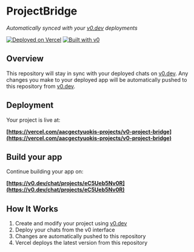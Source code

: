 # ProjectBridge

*Automatically synced with your [v0.dev](https://v0.dev) deployments*

[![Deployed on Vercel](https://img.shields.io/badge/Deployed%20on-Vercel-black?style=for-the-badge&logo=vercel)](https://vercel.com/aacgectyuokis-projects/v0-project-bridge)
[![Built with v0](https://img.shields.io/badge/Built%20with-v0.dev-black?style=for-the-badge)](https://v0.dev/chat/projects/eC5Ueb5Nv0R)

## Overview

This repository will stay in sync with your deployed chats on [v0.dev](https://v0.dev).
Any changes you make to your deployed app will be automatically pushed to this repository from [v0.dev](https://v0.dev).

## Deployment

Your project is live at:

**[https://vercel.com/aacgectyuokis-projects/v0-project-bridge](https://vercel.com/aacgectyuokis-projects/v0-project-bridge)**

## Build your app

Continue building your app on:

**[https://v0.dev/chat/projects/eC5Ueb5Nv0R](https://v0.dev/chat/projects/eC5Ueb5Nv0R)**

## How It Works

1. Create and modify your project using [v0.dev](https://v0.dev)
2. Deploy your chats from the v0 interface
3. Changes are automatically pushed to this repository
4. Vercel deploys the latest version from this repository
